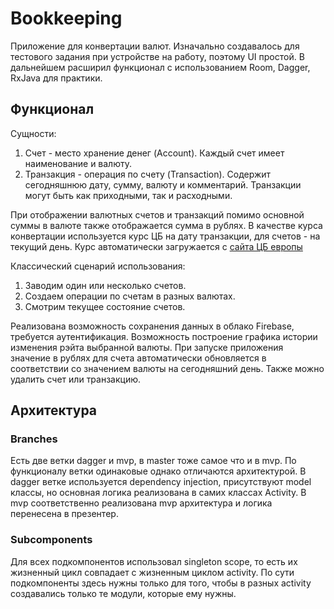 # Bookkeeping
Приложение для конвертации валют. Изначально создавалось для тестового задания при устройстве на работу, 
поэтому UI простой. В дальнейшем расширил функционал с использованием Room, Dagger, RxJava для практики.  

## Функционал
Сущности:
1. Счет - место хранение денег (Account). Каждый счет имеет наименование и валюту.
2. Транзакция - операция по счету (Transaction). Содержит сегодняшнюю дату, сумму, валюту и комментарий. Транзакции могут быть как приходными, так и расходными.

При отображении валютных счетов и транзакций помимо основной суммы в валюте также отображается сумма в рублях. В качестве курса конвертации используется курс ЦБ на дату транзакции, для счетов - на текущий день. Курс автоматически загружается с [сайта ЦБ европы](https://www.ecb.europa.eu/stats/)

Классический сценарий использования:
1. Заводим один или несколько счетов.
2. Создаем операции по счетам в разных валютах.
3. Смотрим текущее состояние счетов.

Реализована возможность сохранения данных в облако Firebase, требуется аутентификация.
Возможность построение графика истории изменения рэйта выбранной валюты.
При запуске приложения значение в рублях для счета автоматически обновляется в соответствии со значением валюты на сегодняшний день.
Также можно удалить счет или транзакцию.

## Архитектура

### Branches
Есть две ветки dagger и mvp, в master тоже самое что и в mvp. По функционалу ветки одинаковые однако отличаются архитектурой. В dagger ветке используется  dependency injection, присутствуют model классы, но основная логика реализована в самих классах Activity. В mvp соответственно реализована mvp архитектура и логика перенесена в презентер.

### Subcomponents
Для всех подкомпонентов использовал singleton scope, то есть их жизненный цикл совпадает с жизненным циклом activity. По сути подкомпоненты здесь нужны только для того, чтобы в разных activity создавались только те модули, которые ему нужны. 
